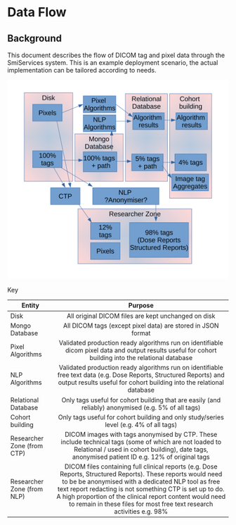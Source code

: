 # Data Flow

## Background

This document describes the flow of DICOM tag and pixel data through the SmiServices system. This is an example deployment scenario, the actual implementation can be tailored according to needs.

![Where tags flow through various zones](./Images/dataflow.svg "Flow of tag and pixel data in the SMI codebase")

Key

| Entity                     |                                                                                                                                                                                Purpose                                                                                                                                                                                |
| -------------------------- | :-------------------------------------------------------------------------------------------------------------------------------------------------------------------------------------------------------------------------------------------------------------------------------------------------------------------------------------------------------------------: |
| Disk                       |                                                                                                                                                          All original DICOM files are kept unchanged on disk                                                                                                                                                          |
| Mongo Database             |                                                                                                                                                     All DICOM tags (except pixel data) are stored in JSON format                                                                                                                                                      |
| Pixel Algorithms           |                                                                                                         Validated production ready algorithms run on identifiable dicom pixel data and output results useful for cohort building into the relational database                                                                                                         |
| NLP Algorithms             |                                                                                      Validated production ready algorithms run on identifiable free text data (e.g. Dose Reports, Structured Reports) and output results useful for cohort building into the relational database                                                                                      |
| Relational Database        |                                                                                                                                 Only tags useful for cohort building that are easily (and reliably) anonymised (e.g. 5% of all tags)                                                                                                                                  |
| Cohort building            |                                                                                                                                        Only tags useful for cohort building and only study/series level (e.g. 4% of all tags)                                                                                                                                         |
| Researcher Zone (from CTP) |                                                                               DICOM images with tags anonymised by CTP. These include technical tags (some of which are not loaded to Relational / used in cohort building), date tags, anonymised patient ID e.g. 12% of original tags                                                                               |
| Researcher Zone (from NLP) | DICOM files containing full clinical reports (e.g. Dose Reports, Structured Reports). These reports would need to be be anonymised with a dedicated NLP tool as free text report redacting is not something CTP is set up to do. A high proportion of the clinical report content would need to remain in these files for most free text research activities e.g. 98% |
